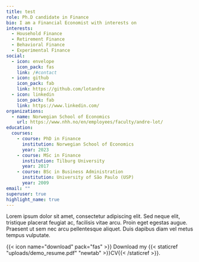 ```yaml
---
title: test
role: Ph.D candidate in Finance
bio: I am a Financial Economist with interests on
interests:
  - Household Finance
  - Retirement Finance
  - Behavioral Finance
  - Experimental Finance
social:
  - icon: envelope
    icon_pack: fas
    link: /#contact
  - icon: github
    icon_pack: fab
    link: https://github.com/lotandre
  - icon: linkedin
    icon_pack: fab
    link: https://www.linkedin.com/
organizations:
  - name: Norwegian School of Economics
    url: https://www.nhh.no/en/employees/faculty/andre-lot/
education:
  courses:
    - course: PhD in Finance
      institution: Norwegian School of Economics
      year: 2023
    - course: MSc in Finance
      institution: Tilburg University
      year: 2017
    - course: BSc in Business Administration
      institution: University of São Paulo (USP)
      year: 2009
email: ""
superuser: true
highlight_name: true
---
```

Lorem ipsum dolor sit amet, consectetur adipiscing elit. Sed neque elit, tristique placerat feugiat ac, facilisis vitae arcu. Proin eget egestas augue. Praesent ut sem nec arcu pellentesque aliquet. Duis dapibus diam vel metus tempus vulputate.

{{< icon name="download" pack="fas" >}} Download my {{< staticref "uploads/demo_resume.pdf" "newtab" >}}CV{{< /staticref >}}.
